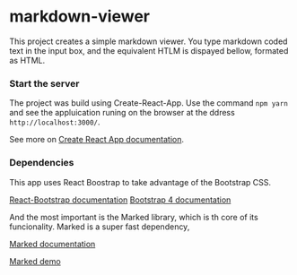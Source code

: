# markdown-viewer


This project creates a simple markdown viewer. You type markdown coded text in the input box, and the equivalent HTLM is dispayed bellow, formated as HTML.

### Start the server

The project was build using Create-React-App. Use the command `npm yarn` and see the appluication runing on the browser at the ddress `http://localhost:3000/`.

See more on [Create React App documentation](https://facebook.github.io/create-react-app/docs/getting-started).

### Dependencies

 This app uses React Boostrap to take advantage of the Bootstrap CSS.

 [React-Bootstrap documentation](https://react-bootstrap.github.io/)
 [Bootstrap 4 documentation](https://getbootstrap.com/)

 And the most important is the Marked library, which is th core of its funcionality. Marked is a super fast dependency, 
 
 [Marked documentation](https://www.npmjs.com/package/marked/)

 [Marked demo](https://marked.js.org/demo/)